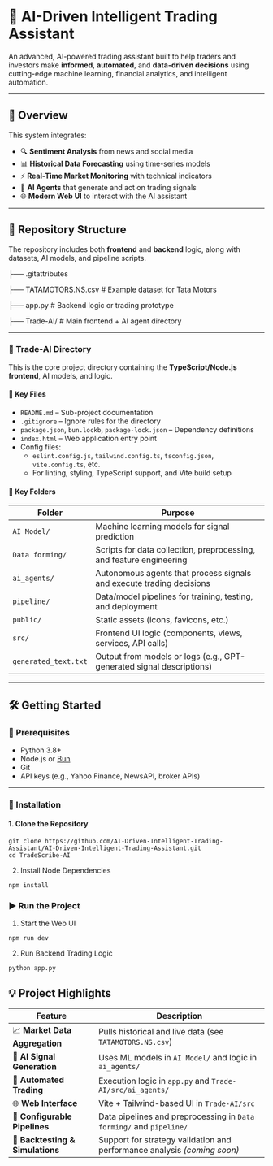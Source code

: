 # 🚀 AI-Driven Intelligent Trading Assistant

An advanced, AI-powered trading assistant built to help traders and investors make **informed**, **automated**, and **data-driven decisions** using cutting-edge machine learning, financial analytics, and intelligent automation.

---

## 🧭 Overview

This system integrates:

- 🔍 **Sentiment Analysis** from news and social media
- 📊 **Historical Data Forecasting** using time-series models
- ⚡ **Real-Time Market Monitoring** with technical indicators
- 🤖 **AI Agents** that generate and act on trading signals
- 🌐 **Modern Web UI** to interact with the AI assistant

---

## 📁 Repository Structure

The repository includes both **frontend** and **backend** logic, along with datasets, AI models, and pipeline scripts.

├── .gitattributes

├── TATAMOTORS.NS.csv # Example dataset for Tata Motors

├── app.py # Backend logic or trading prototype

├── Trade-AI/ # Main frontend + AI agent directory

---

### 📂 Trade-AI Directory

This is the core project directory containing the **TypeScript/Node.js frontend**, AI models, and logic.

#### 📄 Key Files

- `README.md` – Sub-project documentation
- `.gitignore` – Ignore rules for the directory
- `package.json`, `bun.lockb`, `package-lock.json` – Dependency definitions
- `index.html` – Web application entry point
- Config files:
  - `eslint.config.js`, `tailwind.config.ts`, `tsconfig.json`, `vite.config.ts`, etc.
  - For linting, styling, TypeScript support, and Vite build setup

#### 📁 Key Folders

| Folder               | Purpose                                                              |
| -------------------- | -------------------------------------------------------------------- |
| `AI Model/`          | Machine learning models for signal prediction                        |
| `Data forming/`      | Scripts for data collection, preprocessing, and feature engineering  |
| `ai_agents/`         | Autonomous agents that process signals and execute trading decisions |
| `pipeline/`          | Data/model pipelines for training, testing, and deployment           |
| `public/`            | Static assets (icons, favicons, etc.)                                |
| `src/`               | Frontend UI logic (components, views, services, API calls)           |
| `generated_text.txt` | Output from models or logs (e.g., GPT-generated signal descriptions) |

---

## 🛠 Getting Started

### 🔧 Prerequisites

- Python 3.8+
- Node.js or [Bun](https://bun.sh/)
- Git
- API keys (e.g., Yahoo Finance, NewsAPI, broker APIs)

---

### 🚀 Installation

#### 1. Clone the Repository

```
git clone https://github.com/AI-Driven-Intelligent-Trading-Assistant/AI-Driven-Intelligent-Trading-Assistant.git
cd TradeScribe-AI
```

2. Install Node Dependencies

```
npm install
```

### ▶️ Run the Project

1. Start the Web UI

```
npm run dev
```

2. Run Backend Trading Logic

```
python app.py
```

## 💡 Project Highlights

| Feature                          | Description                                                              |
| -------------------------------- | ------------------------------------------------------------------------ |
| 📈 **Market Data Aggregation**   | Pulls historical and live data (see `TATAMOTORS.NS.csv`)                 |
| 🧠 **AI Signal Generation**      | Uses ML models in `AI Model/` and logic in `ai_agents/`                  |
| 🤖 **Automated Trading**         | Execution logic in `app.py` and `Trade-AI/src/ai_agents/`                |
| 🌐 **Web Interface**             | Vite + Tailwind-based UI in `Trade-AI/src`                               |
| 🔄 **Configurable Pipelines**    | Data pipelines and preprocessing in `Data forming/` and `pipeline/`      |
| 🧪 **Backtesting & Simulations** | Support for strategy validation and performance analysis _(coming soon)_ |
